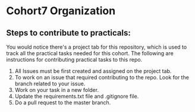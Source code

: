 # Cohort7 Organization

## Steps to contribute to practicals:
You would notice there's a project tab  for this repository, which is used to track all the practical tasks needed for this cohort. The following are instructions for contributing practical tasks to this repo. 

1. All Issues must be first created and assigned on the project tab. 
2. To work on an issue that required contributing to the repo. Look for the branch related to your issue.  
3. Work on your task in a new folder. 
4. Update the requirements.txt file and .gitignore file. 
5. Do a pull request to the master branch. 
